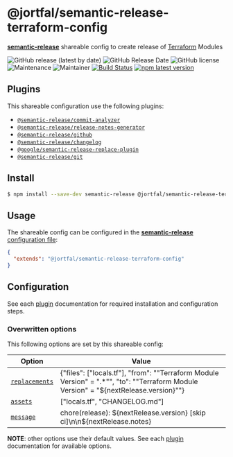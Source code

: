 # @jortfal/semantic-release-terraform-config

[**semantic-release**](https://github.com/semantic-release/semantic-release) shareable config to create release of [Terraform](https://www.terraform.io/) Modules

![GitHub release (latest by date)](https://img.shields.io/github/v/release/jortfal/semantic-release-terraform-config)
![GitHub Release Date](https://img.shields.io/github/release-date/jortfal/semantic-release-terraform-config)
![GitHub license](https://img.shields.io/github/license/jortfal/semantic-release-terraform-config)
![Maintenance](https://img.shields.io/maintenance/yes/2024?color=green)
![Maintainer](https://img.shields.io/badge/maintainer-jortfal-green)
[![Build Status](https://github.com/jortfal/semantic-release-terraform-config/workflows/Test/badge.svg)](https://github.com/jortfal/semantic-release-terraform-config/actions?query=workflow%3ATest+branch%3Amaster) [![npm latest version](https://img.shields.io/npm/v/@jortfal/semantic-release-terraform-config/latest.svg)](https://www.npmjs.com/package/jortfal/semantic-release-terraform-config)

## Plugins

This shareable configuration use the following plugins:

- [`@semantic-release/commit-analyzer`](https://github.com/semantic-release/commit-analyzer)
- [`@semantic-release/release-notes-generator`](https://github.com/semantic-release/release-notes-generator)
- [`@semantic-release/github`](https://github.com/semantic-release/github)
- [`@semantic-release/changelog`](https://github.com/semantic-release/changelog)
- [`@google/semantic-release-replace-plugin`](https://github.com/google/semantic-release-replace-plugin)
- [`@semantic-release/git`](https://github.com/semantic-release/git)

## Install

```bash
$ npm install --save-dev semantic-release @jortfal/semantic-release-terraform-config
```

## Usage

The shareable config can be configured in the [**semantic-release** configuration file](https://github.com/semantic-release/semantic-release/blob/master/docs/usage/configuration.md#configuration):

```json
{
  "extends": "@jortfal/semantic-release-terraform-config"
}
```

## Configuration

See each [plugin](#plugins) documentation for required installation and configuration steps.

### Overwritten options

This following options are set by this shareable config:

| Option                                                                          | Value                                                                                                                          |
| ------------------------------------------------------------------------------- | ------------------------------------------------------------------------------------------------------------------------------ |
|[`replacements`](https://github.com/google/semantic-release-replace-plugin#usage)| {"files": ["locals.tf"], "from": "\"Terraform Module Version\" = \".*\"", "to": "\"Terraform Module Version\" = \"${nextRelease.version}\""} |
| [`assets`](https://github.com/semantic-release/git#assets) | ["locals.tf", "CHANGELOG.md"] |
| [`message`](https://github.com/semantic-release/git#message) | chore(release): ${nextRelease.version} [skip ci]\n\n${nextRelease.notes} |

**NOTE**: other options use their default values. See each [plugin](#plugins) documentation for available options.

